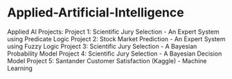 # Applied-Artificial-Intelligence
Applied AI Projects:
Project 1: Scientific Jury Selection - An Expert System using Predicate Logic
Project 2: Stock Market Prediction - An Expert System using Fuzzy Logic
Project 3: Scientific Jury Selection -  A Bayesian Probability Model
Project 4: Scientific Jury Selection - A Bayesian Decision Model
Project 5: Santander Customer Satisfaction (Kaggle) - Machine Learning 
